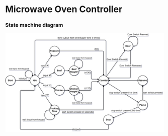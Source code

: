 # Microwave Oven Controller
### State machine diagram
![This is an image](https://github.com/Mohannad35/Microwave_Oven_Controller/blob/main/Microwave%20Oven%20Controller%20Diagram.png)
